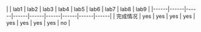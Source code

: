 | | lab1 | lab2 | lab3 | lab4 | lab5 | lab6 | lab7 | lab8 | lab9 |
|------|------|------|------|------|------|------|------|------|
| 完成情况 | yes | yes   |   yes   | yes     |  yes    | yes     |  yes    |  yes    |  no    |
